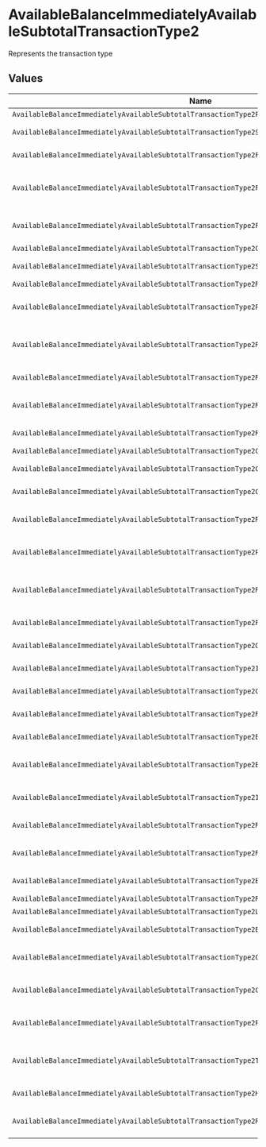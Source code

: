 # AvailableBalanceImmediatelyAvailableSubtotalTransactionType2

Represents the transaction type


## Values

| Name                                                                                            | Value                                                                                           |
| ----------------------------------------------------------------------------------------------- | ----------------------------------------------------------------------------------------------- |
| `AvailableBalanceImmediatelyAvailableSubtotalTransactionType2Payment`                           | payment                                                                                         |
| `AvailableBalanceImmediatelyAvailableSubtotalTransactionType2SplitPayment`                      | split-payment                                                                                   |
| `AvailableBalanceImmediatelyAvailableSubtotalTransactionType2FailedPayment`                     | failed-payment                                                                                  |
| `AvailableBalanceImmediatelyAvailableSubtotalTransactionType2FailedPlatformSplitPayment`        | failed-platform-split-payment                                                                   |
| `AvailableBalanceImmediatelyAvailableSubtotalTransactionType2FailedSplitPaymentCompensation`    | failed-split-payment-compensation                                                               |
| `AvailableBalanceImmediatelyAvailableSubtotalTransactionType2Capture`                           | capture                                                                                         |
| `AvailableBalanceImmediatelyAvailableSubtotalTransactionType2SplitTransaction`                  | split-transaction                                                                               |
| `AvailableBalanceImmediatelyAvailableSubtotalTransactionType2Refund`                            | refund                                                                                          |
| `AvailableBalanceImmediatelyAvailableSubtotalTransactionType2PlatformPaymentRefund`             | platform-payment-refund                                                                         |
| `AvailableBalanceImmediatelyAvailableSubtotalTransactionType2ReturnedPlatformPaymentRefund`     | returned-platform-payment-refund                                                                |
| `AvailableBalanceImmediatelyAvailableSubtotalTransactionType2RefundCompensation`                | refund-compensation                                                                             |
| `AvailableBalanceImmediatelyAvailableSubtotalTransactionType2ReturnedRefundCompensation`        | returned-refund-compensation                                                                    |
| `AvailableBalanceImmediatelyAvailableSubtotalTransactionType2ReturnedRefund`                    | returned-refund                                                                                 |
| `AvailableBalanceImmediatelyAvailableSubtotalTransactionType2Chargeback`                        | chargeback                                                                                      |
| `AvailableBalanceImmediatelyAvailableSubtotalTransactionType2ChargebackReversal`                | chargeback-reversal                                                                             |
| `AvailableBalanceImmediatelyAvailableSubtotalTransactionType2ChargebackCompensation`            | chargeback-compensation                                                                         |
| `AvailableBalanceImmediatelyAvailableSubtotalTransactionType2ReversedChargebackCompensation`    | reversed-chargeback-compensation                                                                |
| `AvailableBalanceImmediatelyAvailableSubtotalTransactionType2PlatformPaymentChargeback`         | platform-payment-chargeback                                                                     |
| `AvailableBalanceImmediatelyAvailableSubtotalTransactionType2ReversedPlatformPaymentChargeback` | reversed-platform-payment-chargeback                                                            |
| `AvailableBalanceImmediatelyAvailableSubtotalTransactionType2FeePrepayment`                     | fee-prepayment                                                                                  |
| `AvailableBalanceImmediatelyAvailableSubtotalTransactionType2OutgoingTransfer`                  | outgoing-transfer                                                                               |
| `AvailableBalanceImmediatelyAvailableSubtotalTransactionType2IncomingTransfer`                  | incoming-transfer                                                                               |
| `AvailableBalanceImmediatelyAvailableSubtotalTransactionType2CanceledTransfer`                  | canceled-transfer                                                                               |
| `AvailableBalanceImmediatelyAvailableSubtotalTransactionType2ReturnedTransfer`                  | returned-transfer                                                                               |
| `AvailableBalanceImmediatelyAvailableSubtotalTransactionType2BalanceReserve`                    | balance-reserve                                                                                 |
| `AvailableBalanceImmediatelyAvailableSubtotalTransactionType2BalanceReserveReturn`              | balance-reserve-return                                                                          |
| `AvailableBalanceImmediatelyAvailableSubtotalTransactionType2InvoiceRoundingCompensation`       | invoice-rounding-compensation                                                                   |
| `AvailableBalanceImmediatelyAvailableSubtotalTransactionType2RollingReserveHold`                | rolling-reserve-hold                                                                            |
| `AvailableBalanceImmediatelyAvailableSubtotalTransactionType2RollingReserveRelease`             | rolling-reserve-release                                                                         |
| `AvailableBalanceImmediatelyAvailableSubtotalTransactionType2BalanceCorrection`                 | balance-correction                                                                              |
| `AvailableBalanceImmediatelyAvailableSubtotalTransactionType2Repayment`                         | repayment                                                                                       |
| `AvailableBalanceImmediatelyAvailableSubtotalTransactionType2Loan`                              | loan                                                                                            |
| `AvailableBalanceImmediatelyAvailableSubtotalTransactionType2BalanceTopup`                      | balance-topup                                                                                   |
| `AvailableBalanceImmediatelyAvailableSubtotalTransactionType2CashCollateralIssuance`            | cash-collateral-issuance';                                                                      |
| `AvailableBalanceImmediatelyAvailableSubtotalTransactionType2CashCollateralRelease`             | cash-collateral-release                                                                         |
| `AvailableBalanceImmediatelyAvailableSubtotalTransactionType2PendingRollingReserve`             | pending-rolling-reserve                                                                         |
| `AvailableBalanceImmediatelyAvailableSubtotalTransactionType2ToBeReleasedRollingReserve`        | to-be-released-rolling-reserve                                                                  |
| `AvailableBalanceImmediatelyAvailableSubtotalTransactionType2HeldRollingReserve`                | held-rolling-reserve                                                                            |
| `AvailableBalanceImmediatelyAvailableSubtotalTransactionType2ReleasedRollingReserve`            | released-rolling-reserve                                                                        |